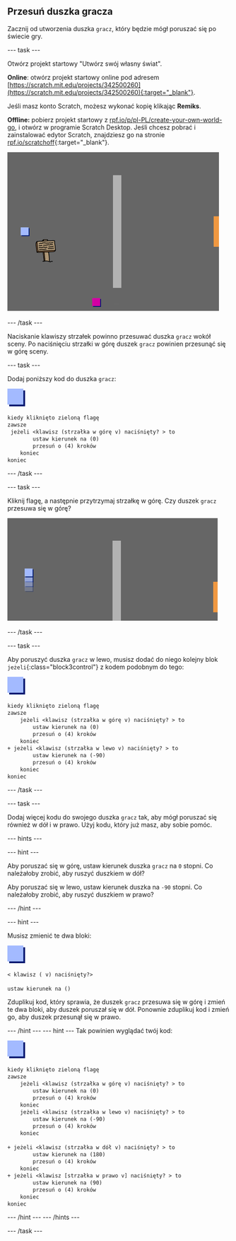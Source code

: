 ## Przesuń duszka gracza

Zacznij od utworzenia duszka `gracz`, który będzie mógł poruszać się po świecie gry.

--- task ---

Otwórz projekt startowy "Utwórz swój własny świat".

**Online**: otwórz projekt startowy online pod adresem [https://scratch.mit.edu/projects/342500260](https://scratch.mit.edu/projects/342500260){:target="_blank"}.

Jeśli masz konto Scratch, możesz wykonać kopię klikając **Remiks**.

**Offline:** pobierz projekt startowy z [rpf.io/p/pl-PL/create-your-own-world-go](https://rpf.io/p/pl-PL/create-your-own-world-go), i otwórz w programie Scratch Desktop. Jeśli chcesz pobrać i zainstalować edytor Scratch, znajdziesz go na stronie [rpf.io/scratchoff](https://rpf.io/scratchoff){:target="_blank"}.

![zrzut ekranu](images/world-starter.png)

--- /task ---

Naciskanie klawiszy strzałek powinno przesuwać duszka `gracz` wokół sceny. Po naciśnięciu strzałki w górę duszek `gracz` powinien przesunąć się w górę sceny.

--- task ---

Dodaj poniższy kod do duszka `gracz`:

![gracz](images/player.png)

```blocks3
kiedy kliknięto zieloną flagę
zawsze 
 jeżeli <klawisz (strzałka w górę v) naciśnięty? > to
        ustaw kierunek na (0)
        przesuń o (4) kroków
    koniec
koniec
```

--- /task ---

--- task ---

Kliknij flagę, a następnie przytrzymaj strzałkę w górę. Czy duszek `gracz` przesuwa się w górę?

![zrzut ekranu](images/world-up.png)

--- /task ---

--- task ---

Aby poruszyć duszka `gracz` w lewo, musisz dodać do niego kolejny blok `jeżeli`{:class="block3control"} z kodem podobnym do tego:

![gracz](images/player.png)

```blocks3
kiedy kliknięto zieloną flagę
zawsze
    jeżeli <klawisz (strzałka w górę v) naciśnięty? > to
        ustaw kierunek na (0)
        przesuń o (4) kroków
    koniec
+ jeżeli <klawisz (strzałka w lewo v) naciśnięty? > to
        ustaw kierunek na (-90)
        przesuń o (4) kroków
    koniec
koniec
```

--- /task ---

--- task ---

Dodaj więcej kodu do swojego duszka `gracz` tak, aby mógł poruszać się również w dół i w prawo. Użyj kodu, który już masz, aby sobie pomóc.

--- hints ---


--- hint ---

Aby poruszać się w górę, ustaw kierunek duszka `gracz` na `0` stopni. Co należałoby zrobić, aby ruszyć duszkiem w dół?

Aby poruszać się w lewo, ustaw kierunek duszka na `-90` stopni. Co należałoby zrobić, aby ruszyć duszkiem w prawo?

--- /hint ---

--- hint ---

Musisz zmienić te dwa bloki:

![gracz](images/player.png)

```blocks3
< klawisz ( v) naciśnięty?>

ustaw kierunek na ()
```

Zduplikuj kod, który sprawia, że duszek `gracz` przesuwa się w górę i zmień te dwa bloki, aby duszek poruszał się w dół. Ponownie zduplikuj kod i zmień go, aby duszek przesunął się w prawo.

--- /hint --- --- hint --- Tak powinien wyglądać twój kod:

![gracz](images/player.png)

```blocks3
kiedy kliknięto zieloną flagę
zawsze
    jeżeli <klawisz (strzałka w górę v) naciśnięty? > to
        ustaw kierunek na (0)
        przesuń o (4) kroków
    koniec
    jeżeli <klawisz (strzałka w lewo v) naciśnięty? > to
        ustaw kierunek na (-90)
        przesuń o (4) kroków
    koniec

+ jeżeli <klawisz (strzałka w dół v) naciśnięty? > to
        ustaw kierunek na (180)
        przesuń o (4) kroków
    koniec
+ jeżeli <klawisz [strzałka w prawo v] naciśnięty? > to
        ustaw kierunek na (90)
        przesuń o (4) kroków
    koniec
koniec
```

--- /hint --- --- /hints ---

--- /task ---
